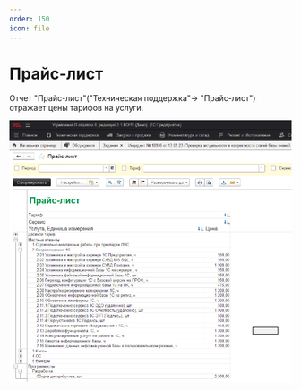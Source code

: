 ```yaml
---
order: 150
icon: file
---
```


# Прайс-лист

Отчет "Прайс-лист"("Техническая поддержка"-> "Прайс-лист") отражает цены тарифов на услуги.

![01_ПрайсЛист](static/01_ПрайсЛист.png)